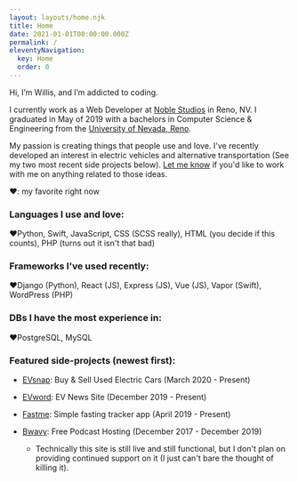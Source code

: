 ```yaml
---
layout: layouts/home.njk
title: Home
date: 2021-01-01T00:00:00.000Z
permalink: /
eleventyNavigation:
  key: Home
  order: 0
---
```

Hi, I’m Willis, and I’m addicted to coding.

I currently work as a Web Developer at [Noble Studios](https://noblestudios.com/) in Reno, NV. I graduated in May of 2019 with a bachelors in Computer Science & Engineering from the [University of Nevada, Reno](https://www.unr.edu/cse). 

My passion is creating things that people use and love. I've recently developed an interest in electric vehicles and alternative transportation (See my two most recent side projects below). [Let me know](/contact/) if you'd like to work with me on anything related to those ideas.

❤️: my favorite right now

### **Languages I use and love:**

❤️Python, Swift, JavaScript, CSS (SCSS really), HTML (you decide if this counts), PHP (turns out it isn't that bad)

### **Frameworks I've used recently:**

❤️Django (Python), React (JS), Express (JS), Vue (JS), Vapor (Swift), WordPress (PHP)

### **DBs I have the most experience in:**

❤️PostgreSQL, MySQL

### **Featured side-projects (newest first):**

* [EVsnap](https://www.evsnap.com/): Buy & Sell Used Electric Cars (March 2020 - Present)
* [EVword](https://evword.com/): EV News Site (December 2019 - Present)
* [Fastme](https://apps.apple.com/us/app/fastme-fasting-tracker/id1451575216): Simple fasting tracker app (April 2019 - Present)
* [Bwavy](http://www.bwavy.com/): Free Podcast Hosting (December 2017 - December 2019)

  * Technically this site is still live and still functional, but I don't plan on providing continued support on it (I just can't bare the thought of killing it).